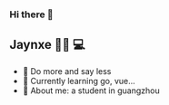 ### Hi there 👋

**Jaynxe** 👨‍🎓 💻 
---
- 🔭 Do more and say less
- 🌱 Currently learning go, vue...
- 👯 About me: a student in guangzhou

